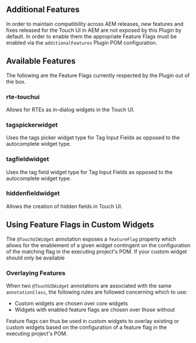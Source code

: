 ## Additional Features
In order to maintain compatibility across AEM releases, new features and fixes released for the Touch UI in AEM are 
not exposed by this Plugin by default.  In order to enable them the appropriate Feature Flags must be enabled 
via the `additionalFeatures` Plugin POM configuration.

## Available Features
The following are the Feature Flags currently respected by the Plugin out of the box.

### rte-touchui
Allows for RTEs as in-dialog widgets in the Touch UI.  

### tagspickerwidget
Uses the tags picker widget type for Tag Input Fields as opposed to the autocomplete widget type.

### tagfieldwidget
Uses the tag field widget type for Tag Input Fields as opposed to the autocomplete widget type.

### hiddenfieldwidget
Allows the creation of hidden fields in Touch UI.

## Using Feature Flags in Custom Widgets
The `@TouchUIWidget` annotation exposes a `featureFlag` property which allows for the enablement of a given 
widget contingent on the configuration of the matching flag in the executing project's POM.  If your custom widget 
should only be available 

### Overlaying Features
When two `@TouchUIWidget` annotations are associated with the same `annotationClass`, the following rules are 
followed concerning which to use:

* Custom widgets are chosen over core widgets
* Widgets with enabled feature flags are chosen over those without

Feature flags can thus be used in custom widgets to overlay existing or custom widgets based on the configuration 
of a feature flag in the executing project's POM.